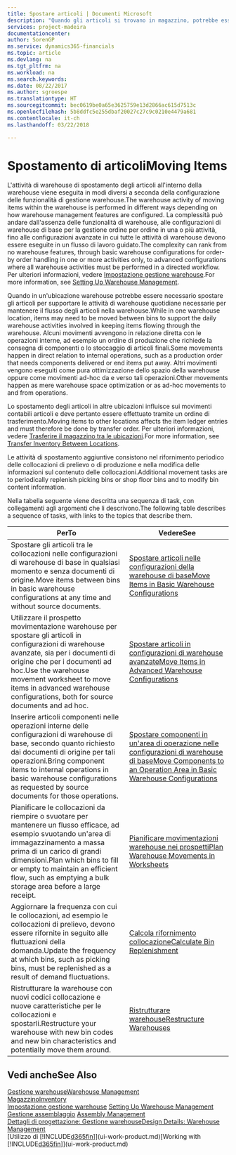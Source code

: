 ```yaml
---
title: Spostare articoli | Documenti Microsoft
description: "Quando gli articoli si trovano in magazzino, potrebbe essere necessario spostarli per supportare le attività di warehouse quotidiane necessarie per mantenere il flusso degli articoli nella warehouse. Alcuni movimenti avvengono in relazione diretta con le operazioni interne, ad esempio un ordine di produzione che richiede la consegna di componenti o lo stoccaggio di articoli finali. Altri movimenti vengono eseguiti come pura ottimizzazione dello spazio della warehouse oppure come movimenti ad-hoc da e verso tali operazioni."
services: project-madeira
documentationcenter: 
author: SorenGP
ms.service: dynamics365-financials
ms.topic: article
ms.devlang: na
ms.tgt_pltfrm: na
ms.workload: na
ms.search.keywords: 
ms.date: 08/22/2017
ms.author: sgroespe
ms.translationtype: HT
ms.sourcegitcommit: bec0619be0a65e3625759e13d2866ac615d7513c
ms.openlocfilehash: 5b8ddfc5e255dbaf20027c27c9c0210e4479a681
ms.contentlocale: it-ch
ms.lasthandoff: 03/22/2018

---
```

# <a name="moving-items"></a><span data-ttu-id="18d26-105">Spostamento di articoli</span><span class="sxs-lookup"><span data-stu-id="18d26-105">Moving Items</span></span>
<span data-ttu-id="18d26-106">L'attività di warehouse di spostamento degli articoli all'interno della warehouse viene eseguita in modi diversi a seconda della configurazione delle funzionalità di gestione warehouse.</span><span class="sxs-lookup"><span data-stu-id="18d26-106">The warehouse activity of moving items within the warehouse is performed in different ways depending on how warehouse management features are configured.</span></span> <span data-ttu-id="18d26-107">La complessità può andare dall'assenza delle funzionalità di warehouse, alle configurazioni di warehouse di base per la gestione ordine per ordine in una o più attività, fino alle configurazioni avanzate in cui tutte le attività di warehouse devono essere eseguite in un flusso di lavoro guidato.</span><span class="sxs-lookup"><span data-stu-id="18d26-107">The complexity can rank from no warehouse features, through basic warehouse configurations for order-by order handling in one or more activities only, to advanced configurations where all warehouse activities must be performed in a directed workflow.</span></span> <span data-ttu-id="18d26-108">Per ulteriori informazioni, vedere [Impostazione gestione warehouse](warehouse-setup-warehouse.md).</span><span class="sxs-lookup"><span data-stu-id="18d26-108">For more information, see [Setting Up Warehouse Management](warehouse-setup-warehouse.md).</span></span>

<span data-ttu-id="18d26-109">Quando in un'ubicazione warehouse potrebbe essere necessario spostare gli articoli per supportare le attività di warehouse quotidiane necessarie per mantenere il flusso degli articoli nella warehouse.</span><span class="sxs-lookup"><span data-stu-id="18d26-109">While in one warehouse location, items may need to be moved between bins to support the daily warehouse activities involved in keeping items flowing through the warehouse.</span></span> <span data-ttu-id="18d26-110">Alcuni movimenti avvengono in relazione diretta con le operazioni interne, ad esempio un ordine di produzione che richiede la consegna di componenti o lo stoccaggio di articoli finali.</span><span class="sxs-lookup"><span data-stu-id="18d26-110">Some movements happen in direct relation to internal operations, such as a production order that needs components delivered or end items put away.</span></span> <span data-ttu-id="18d26-111">Altri movimenti vengono eseguiti come pura ottimizzazione dello spazio della warehouse oppure come movimenti ad-hoc da e verso tali operazioni.</span><span class="sxs-lookup"><span data-stu-id="18d26-111">Other movements happen as mere warehouse space optimization or as ad-hoc movements to and from operations.</span></span>

<span data-ttu-id="18d26-112">Lo spostamento degli articoli in altre ubicazioni influisce sui movimenti contabili articoli e deve pertanto essere effettuato tramite un ordine di trasferimento.</span><span class="sxs-lookup"><span data-stu-id="18d26-112">Moving items to other locations affects the item ledger entries and must therefore be done by transfer order.</span></span> <span data-ttu-id="18d26-113">Per ulteriori informazioni, vedere [Trasferire il magazzino tra le ubicazioni](inventory-how-transfer-between-locations.md).</span><span class="sxs-lookup"><span data-stu-id="18d26-113">For more information, see [Transfer Inventory Between Locations](inventory-how-transfer-between-locations.md).</span></span>  

<span data-ttu-id="18d26-114">Le attività di spostamento aggiuntive consistono nel rifornimento periodico delle collocazioni di prelievo o di produzione e nella modifica delle informazioni sul contenuto delle collocazioni.</span><span class="sxs-lookup"><span data-stu-id="18d26-114">Additional movement tasks are to periodically replenish picking bins or shop floor bins and to modify bin content information.</span></span>  

 <span data-ttu-id="18d26-115">Nella tabella seguente viene descritta una sequenza di task, con collegamenti agli argomenti che li descrivono.</span><span class="sxs-lookup"><span data-stu-id="18d26-115">The following table describes a sequence of tasks, with links to the topics that describe them.</span></span>   

|<span data-ttu-id="18d26-116">**Per**</span><span class="sxs-lookup"><span data-stu-id="18d26-116">**To**</span></span>|<span data-ttu-id="18d26-117">**Vedere**</span><span class="sxs-lookup"><span data-stu-id="18d26-117">**See**</span></span>|  
|------------|-------------|  
|<span data-ttu-id="18d26-118">Spostare gli articoli tra le collocazioni nelle configurazioni di warehouse di base in qualsiasi momento e senza documenti di origine.</span><span class="sxs-lookup"><span data-stu-id="18d26-118">Move items between bins in basic warehouse configurations at any time and without source documents.</span></span>|[<span data-ttu-id="18d26-119">Spostare articoli nelle configurazioni della warehouse di base</span><span class="sxs-lookup"><span data-stu-id="18d26-119">Move Items in Basic Warehouse Configurations</span></span>](warehouse-how-to-move-items-ad-hoc-in-basic-warehousing.md)|
|<span data-ttu-id="18d26-120">Utilizzare il prospetto movimentazione warehouse per spostare gli articoli in configurazioni di warehouse avanzate, sia per i documenti di origine che per i documenti ad hoc.</span><span class="sxs-lookup"><span data-stu-id="18d26-120">Use the warehouse movement worksheet to move items in advanced warehouse configurations, both for source documents and ad hoc.</span></span>|[<span data-ttu-id="18d26-121">Spostare articoli in configurazioni di warehouse avanzate</span><span class="sxs-lookup"><span data-stu-id="18d26-121">Move Items in Advanced Warehouse Configurations</span></span>](warehouse-how-to-move-items-in-advanced-warehousing.md)|  
|<span data-ttu-id="18d26-122">Inserire articoli componenti nelle operazioni interne delle configurazioni di warehouse di base, secondo quanto richiesto dai documenti di origine per tali operazioni.</span><span class="sxs-lookup"><span data-stu-id="18d26-122">Bring component items to internal operations in basic warehouse configurations as requested by source documents for those operations.</span></span>|[<span data-ttu-id="18d26-123">Spostare componenti in un'area di operazione nelle configurazioni di warehouse di base</span><span class="sxs-lookup"><span data-stu-id="18d26-123">Move Components to an Operation Area in Basic Warehouse Configurations</span></span>](warehouse-how-to-move-components-to-an-operation-area-in-basic-warehousing.md)|
|<span data-ttu-id="18d26-124">Pianificare le collocazioni da riempire o svuotare per mantenere un flusso efficace, ad esempio svuotando un'area di immagazzinamento a massa prima di un carico di grandi dimensioni.</span><span class="sxs-lookup"><span data-stu-id="18d26-124">Plan which bins to fill or empty to maintain an efficient flow, such as emptying a bulk storage area before a large receipt.</span></span>|[<span data-ttu-id="18d26-125">Pianificare movimentazioni warehouse nei prospetti</span><span class="sxs-lookup"><span data-stu-id="18d26-125">Plan Warehouse Movements in Worksheets</span></span>](warehouse-how-to-plan-warehouse-movements-in-worksheets.md)|
|<span data-ttu-id="18d26-126">Aggiornare la frequenza con cui le collocazioni, ad esempio le collocazioni di prelievo, devono essere rifornite in seguito alle fluttuazioni della domanda.</span><span class="sxs-lookup"><span data-stu-id="18d26-126">Update the frequency at which bins, such as picking bins, must be replenished as a result of demand fluctuations.</span></span>|[<span data-ttu-id="18d26-127">Calcola rifornimento collocazione</span><span class="sxs-lookup"><span data-stu-id="18d26-127">Calculate Bin Replenishment</span></span>](warehouse-how-to-calculate-bin-replenishment.md)|
|<span data-ttu-id="18d26-128">Ristrutturare la warehouse con nuovi codici collocazione e nuove caratteristiche per le collocazioni e spostarli.</span><span class="sxs-lookup"><span data-stu-id="18d26-128">Restructure your warehouse with new bin codes and new bin characteristics and potentially move them around.</span></span>|[<span data-ttu-id="18d26-129">Ristrutturare warehouse</span><span class="sxs-lookup"><span data-stu-id="18d26-129">Restructure Warehouses</span></span>](warehouse-how-to-restructure-warehouses.md)|  

## <a name="see-also"></a><span data-ttu-id="18d26-130">Vedi anche</span><span class="sxs-lookup"><span data-stu-id="18d26-130">See Also</span></span>  
[<span data-ttu-id="18d26-131">Gestione warehouse</span><span class="sxs-lookup"><span data-stu-id="18d26-131">Warehouse Management</span></span>](warehouse-manage-warehouse.md)  
[<span data-ttu-id="18d26-132">Magazzino</span><span class="sxs-lookup"><span data-stu-id="18d26-132">Inventory</span></span>](inventory-manage-inventory.md)  
<span data-ttu-id="18d26-133">[Impostazione gestione warehouse](warehouse-setup-warehouse.md)   </span><span class="sxs-lookup"><span data-stu-id="18d26-133">[Setting Up Warehouse Management](warehouse-setup-warehouse.md)   </span></span>  
<span data-ttu-id="18d26-134">[Gestione assemblaggio](assembly-assemble-items.md)  </span><span class="sxs-lookup"><span data-stu-id="18d26-134">[Assembly Management](assembly-assemble-items.md)  </span></span>  
[<span data-ttu-id="18d26-135">Dettagli di progettazione: Gestione warehouse</span><span class="sxs-lookup"><span data-stu-id="18d26-135">Design Details: Warehouse Management</span></span>](design-details-warehouse-management.md)  
<span data-ttu-id="18d26-136">[Utilizzo di [!INCLUDE[d365fin](includes/d365fin_md.md)]](ui-work-product.md)</span><span class="sxs-lookup"><span data-stu-id="18d26-136">[Working with [!INCLUDE[d365fin](includes/d365fin_md.md)]](ui-work-product.md)</span></span>

